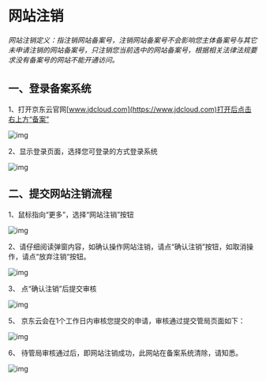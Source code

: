 # 网站注销

###### 网站注销定义：指注销网站备案号，注销网站备案号不会影响您主体备案号与其它未申请注销的网站备案号，只注销您当前选中的网站备案号，根据相关法律法规要求没有备案号的网站不能开通访问。

## 一、登录备案系统

1、打开京东云官网[www.jdcloud.com](https://www.jdcloud.com)打开后点击右上方“备案”

![img](https://github.com/jdcloudcom/cn/blob/edit/documentation/Domain-Name-%26-License/Image-Domain/ZMC-Image-Domain/zmc-image_ICP-License-Service_Introduction-cn-shouyedatu.png)

2、显示登录页面，选择您可登录的方式登录系统

![img](https://github.com/jdcloudcom/cn/blob/edit/documentation/Domain-Name-%26-License/Image-Domain/ZMC-Image-Domain/zmc-image_ICP-License-Service_Introduction-cn-login.png)

## 二、提交网站注销流程

1、鼠标指向“更多”，选择“网站注销”按钮

![img](https://github.com/jdcloudcom/cn/blob/joytaobao-beian-2020042801/image/ICP-License-Service/Website-Cancellation-cn-3.png)

2、请仔细阅读弹窗内容，如确认操作网站注销，请点“确认注销”按钮，如取消操作，请点“放弃注销“按钮。

![img](https://github.com/jdcloudcom/cn/blob/joytaobao-beian-2020042801/image/ICP-License-Service/Website-Cancellation-cn-4.png)

3、 点“确认注销”后提交审核

![img](https://github.com/jdcloudcom/cn/blob/joytaobao-beian-2020042801/image/ICP-License-Service/Website-Cancellation-cn-6.png)

5、 京东云会在1个工作日内审核您提交的申请，审核通过提交管局页面如下：

![img](https://github.com/jdcloudcom/cn/blob/joytaobao-beian-2020042801/image/ICP-License-Service/Website-Cancellation-cn-7.png)

6、 待管局审核通过后，即网站注销成功，此网站在备案系统清除，请知悉。

![img](https://github.com/jdcloudcom/cn/blob/joytaobao-beian-2020042801/image/ICP-License-Service/Website-Cancellation-cn-8.png)
